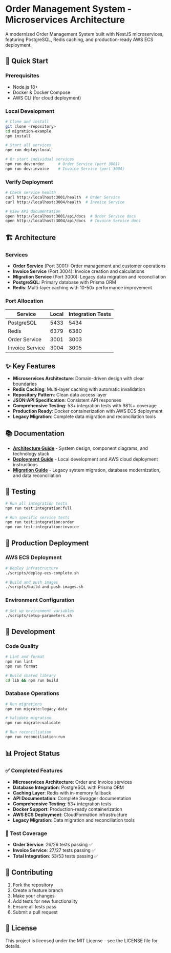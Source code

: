 # Order Management System - Microservices Architecture

A modernized Order Management System built with NestJS microservices, featuring PostgreSQL, Redis caching, and production-ready AWS ECS deployment.

## 🚀 Quick Start

### Prerequisites
- Node.js 18+
- Docker & Docker Compose
- AWS CLI (for cloud deployment)

### Local Development
```bash
# Clone and install
git clone <repository>
cd migration-example
npm install

# Start all services
npm run deploy:local

# Or start individual services
npm run dev:order      # Order Service (port 3001)
npm run dev:invoice    # Invoice Service (port 3004)
```

### Verify Deployment
```bash
# Check service health
curl http://localhost:3001/health  # Order Service
curl http://localhost:3004/health  # Invoice Service

# View API documentation
open http://localhost:3001/api/docs  # Order Service docs
open http://localhost:3004/api/docs  # Invoice Service docs
```

## 🏗️ Architecture

### Services
- **Order Service** (Port 3001): Order management and customer operations
- **Invoice Service** (Port 3004): Invoice creation and calculations
- **Migration Service** (Port 3000): Legacy data migration and reconciliation
- **PostgreSQL**: Primary database with Prisma ORM
- **Redis**: Multi-layer caching with 10-50x performance improvement

### Port Allocation
| Service | Local | Integration Tests |
|---------|-------|-------------------|
| PostgreSQL | 5433 | 5434 |
| Redis | 6379 | 6380 |
| Order Service | 3001 | 3003 |
| Invoice Service | 3004 | 3005 |

## ✨ Key Features

- **Microservices Architecture**: Domain-driven design with clear boundaries
- **Redis Caching**: Multi-layer caching with automatic invalidation
- **Repository Pattern**: Clean data access layer
- **JSON:API Specification**: Consistent API responses
- **Comprehensive Testing**: 53+ integration tests with 98%+ coverage
- **Production Ready**: Docker containerization with AWS ECS deployment
- **Legacy Migration**: Complete data migration and reconciliation tools

## 📚 Documentation

- **[Architecture Guide](ARCHITECTURE.md)** - System design, component diagrams, and technology stack
- **[Deployment Guide](DEPLOYMENT.md)** - Local development and AWS cloud deployment instructions
- **[Migration Guide](MIGRATION.md)** - Legacy system migration, database modernization, and data reconciliation

## 🧪 Testing

```bash
# Run all integration tests
npm run test:integration:full

# Run specific service tests
npm run test:integration:order
npm run test:integration:invoice
```

## 🚀 Production Deployment

### AWS ECS Deployment
```bash
# Deploy infrastructure
./scripts/deploy-ecs-complete.sh

# Build and push images
./scripts/build-and-push-images.sh
```

### Environment Configuration
```bash
# Set up environment variables
./scripts/setup-parameters.sh
```

## 🔧 Development

### Code Quality
```bash
# Lint and format
npm run lint
npm run format

# Build shared library
cd lib && npm run build
```

### Database Operations
```bash
# Run migrations
npm run migrate:legacy-data

# Validate migration
npm run migrate:validate

# Run reconciliation
npm run reconciliation:run
```

## 📊 Project Status

### ✅ Completed Features
- **Microservices Architecture**: Order and Invoice services
- **Database Integration**: PostgreSQL with Prisma ORM
- **Caching Layer**: Redis with in-memory fallback
- **API Documentation**: Complete Swagger documentation
- **Comprehensive Testing**: 53+ integration tests
- **Docker Support**: Production-ready containerization
- **AWS ECS Deployment**: CloudFormation infrastructure
- **Legacy Migration**: Data migration and reconciliation tools

### 🎯 Test Coverage
- **Order Service**: 26/26 tests passing ✅
- **Invoice Service**: 27/27 tests passing ✅
- **Total Integration**: 53/53 tests passing ✅

## 🤝 Contributing

1. Fork the repository
2. Create a feature branch
3. Make your changes
4. Add tests for new functionality
5. Ensure all tests pass
6. Submit a pull request

## 📄 License

This project is licensed under the MIT License - see the LICENSE file for details.